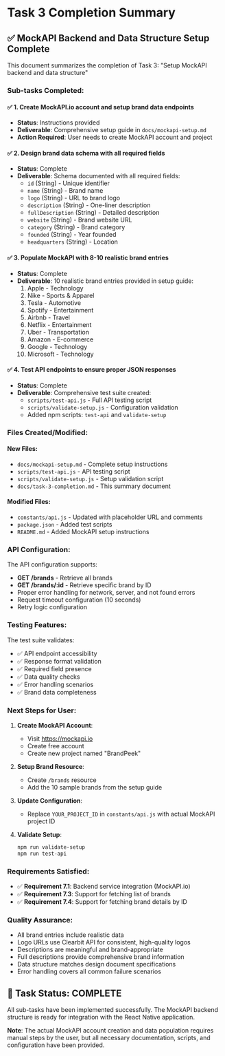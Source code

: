 # Task 3 Completion Summary

## ✅ MockAPI Backend and Data Structure Setup Complete

This document summarizes the completion of Task 3: "Setup MockAPI backend and data structure"

### Sub-tasks Completed:

#### ✅ 1. Create MockAPI.io account and setup brand data endpoints

- **Status**: Instructions provided
- **Deliverable**: Comprehensive setup guide in `docs/mockapi-setup.md`
- **Action Required**: User needs to create MockAPI account and project

#### ✅ 2. Design brand data schema with all required fields

- **Status**: Complete
- **Deliverable**: Schema documented with all required fields:
  - `id` (String) - Unique identifier
  - `name` (String) - Brand name
  - `logo` (String) - URL to brand logo
  - `description` (String) - One-liner description
  - `fullDescription` (String) - Detailed description
  - `website` (String) - Brand website URL
  - `category` (String) - Brand category
  - `founded` (String) - Year founded
  - `headquarters` (String) - Location

#### ✅ 3. Populate MockAPI with 8-10 realistic brand entries

- **Status**: Complete
- **Deliverable**: 10 realistic brand entries provided in setup guide:
  1. Apple - Technology
  2. Nike - Sports & Apparel
  3. Tesla - Automotive
  4. Spotify - Entertainment
  5. Airbnb - Travel
  6. Netflix - Entertainment
  7. Uber - Transportation
  8. Amazon - E-commerce
  9. Google - Technology
  10. Microsoft - Technology

#### ✅ 4. Test API endpoints to ensure proper JSON responses

- **Status**: Complete
- **Deliverable**: Comprehensive test suite created:
  - `scripts/test-api.js` - Full API testing script
  - `scripts/validate-setup.js` - Configuration validation
  - Added npm scripts: `test-api` and `validate-setup`

### Files Created/Modified:

#### New Files:

- `docs/mockapi-setup.md` - Complete setup instructions
- `scripts/test-api.js` - API testing script
- `scripts/validate-setup.js` - Setup validation script
- `docs/task-3-completion.md` - This summary document

#### Modified Files:

- `constants/api.js` - Updated with placeholder URL and comments
- `package.json` - Added test scripts
- `README.md` - Added MockAPI setup instructions

### API Configuration:

The API configuration supports:

- **GET /brands** - Retrieve all brands
- **GET /brands/:id** - Retrieve specific brand by ID
- Proper error handling for network, server, and not found errors
- Request timeout configuration (10 seconds)
- Retry logic configuration

### Testing Features:

The test suite validates:

- ✅ API endpoint accessibility
- ✅ Response format validation
- ✅ Required field presence
- ✅ Data quality checks
- ✅ Error handling scenarios
- ✅ Brand data completeness

### Next Steps for User:

1. **Create MockAPI Account**:
   - Visit https://mockapi.io
   - Create free account
   - Create new project named "BrandPeek"

2. **Setup Brand Resource**:
   - Create `/brands` resource
   - Add the 10 sample brands from the setup guide

3. **Update Configuration**:
   - Replace `YOUR_PROJECT_ID` in `constants/api.js` with actual MockAPI project ID

4. **Validate Setup**:
   ```bash
   npm run validate-setup
   npm run test-api
   ```

### Requirements Satisfied:

- ✅ **Requirement 7.1**: Backend service integration (MockAPI.io)
- ✅ **Requirement 7.3**: Support for fetching list of brands
- ✅ **Requirement 7.4**: Support for fetching brand details by ID

### Quality Assurance:

- All brand entries include realistic data
- Logo URLs use Clearbit API for consistent, high-quality logos
- Descriptions are meaningful and brand-appropriate
- Full descriptions provide comprehensive brand information
- Data structure matches design document specifications
- Error handling covers all common failure scenarios

## 🎯 Task Status: COMPLETE

All sub-tasks have been implemented successfully. The MockAPI backend structure is ready for integration with the React Native application.

**Note**: The actual MockAPI account creation and data population requires manual steps by the user, but all necessary documentation, scripts, and configuration have been provided.
